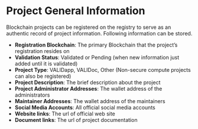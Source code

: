 # Project General Information

Blockchain projects can be registered on the registry to serve as an authentic record of project information. Following information can be stored.

* **Registration Blockchain**: The primary Blockchain that the project’s registration resides on&#x20;
* **Validation Status**: Validated or Pending (when new information just added until it is validated) &#x20;
* **Project Type**: VALIDapp, VALIDoc, Other (Non-secure compute projects can also be registered)&#x20;
* **Project Description**: The brief description about the project
* **Project Administrator Addresses**: The  wallet address of the administrators
* **Maintainer Addresses**: The wallet address of the maintainers
* **Social Media Accounts**: All official social media accounts
* **Website links**: The url of official web site
* **Document links**: The url of project documentation&#x20;
